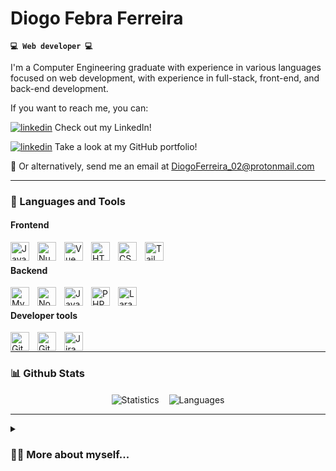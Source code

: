 # Diogo Febra Ferreira

**`💻 Web developer 💻`**

I'm a Computer Engineering graduate with experience in various languages focused on web development, with experience in full-stack, front-end, and back-end development.


If you want to reach me, you can:

<a href="https://linkedin.com/in/diogo-febra-ferreira" target="_blank"><img src="https://img.shields.io/badge/Linkedin-0A66C2?style=for-the-badge&logo=linkedin&logoColor=white" alt="linkedin" /></a> Check out my LinkedIn!

<a href="https://github.com/diogo-febra-ferreira" target="_blank"><img src="https://img.shields.io/badge/Github-181717?style=for-the-badge&logo=github&logoColor=white" alt="linkedin" /></a> Take a look at my GitHub portfolio!

📧 Or alternatively, send me an email at [DiogoFerreira_02@protonmail.com](mailto:DiogoFerreira_02@protonmail.com)


---

### 🧰 Languages and Tools

#### Frontend
<img  align="left"  alt="JavaScript"  width="30px"  style="padding-right:10px;"  src="https://cdn.jsdelivr.net/gh/devicons/devicon/icons/javascript/javascript-plain.svg"  />

<img  align="left"  alt="Nuxt"  width="30px"  style="padding-right:10px;"  src="https://cdn.jsdelivr.net/gh/devicons/devicon/icons/nuxtjs/nuxtjs-original.svg"  />

<img  align="left"  alt="Vue"  width="30px"  style="padding-right:10px;"  src="https://cdn.jsdelivr.net/gh/devicons/devicon/icons/vuejs/vuejs-original.svg"  />

<img  align="left"  alt="HTML"  width="30px"  style="padding-right:10px;"  src="https://cdn.jsdelivr.net/gh/devicons/devicon/icons/html5/html5-plain.svg"  />

<img  align="left"  alt="CSS"  width="30px"  style="padding-right:10px;"  src="https://cdn.jsdelivr.net/gh/devicons/devicon/icons/css3/css3-plain.svg"  />

<img  align="left"  alt="Tailwind"  width="30px"  style="padding-right:10px;"  src="https://cdn.jsdelivr.net/gh/devicons/devicon/icons/tailwindcss/tailwindcss-plain.svg"  />

<br  />

#### Backend

<img  align="left"  alt="MySQL"  width="30px"  style="padding-right:10px;"  src="https://cdn.jsdelivr.net/gh/devicons/devicon/icons/mysql/mysql-original-wordmark.svg"  />

<img  align="left"  alt="NodeJS"  width="30px"  style="padding-right:10px;"  src="https://cdn.jsdelivr.net/gh/devicons/devicon/icons/nodejs/nodejs-original.svg"  />

<img  align="left"  alt="Java"  width="30px"  style="padding-right:10px;"  src="https://cdn.jsdelivr.net/gh/devicons/devicon/icons/java/java-original.svg"  />

<img  align="left"  alt="PHP"  width="30px"  style="padding-right:10px;"  src="https://cdn.jsdelivr.net/gh/devicons/devicon/icons/php/php-original.svg"  />

<img  align="left"  alt="Laravel"  width="30px"  style="padding-right:10px;"  src="https://cdn.jsdelivr.net/gh/devicons/devicon/icons/laravel/laravel-plain.svg"  />

<br  />

#### Developer tools

<img  align="left"  alt="Git"  width="30px"  style="padding-right:10px;"  src="https://cdn.jsdelivr.net/gh/devicons/devicon/icons/git/git-original.svg"  />

<img  align="left"  alt="GitHub"  width="30px"  style="padding-right:10px;"  src="https://cdn.jsdelivr.net/gh/devicons/devicon/icons/github/github-original.svg"  />

<img  align="left"  alt="Jira"  width="30px"  style="padding-right:10px;"  src="https://cdn.jsdelivr.net/gh/devicons/devicon/icons/jira/jira-original.svg"  />

<br  />

---

### 📊 Github Stats

<p align="center">
   <img align="center" src="https://github-readme-stats.vercel.app/api/top-langs/?username=diogo-febra-ferreira&theme=vision-friendly-dark" alt="Statistics" />
 &nbsp;&nbsp; 
  <img align="center" src="https://github-readme-stats.vercel.app/api?username=diogo-febra-ferreira&theme=vision-friendly-dark" alt="Languages" />
</p>

---

<details>

<summary><h3>🙋‍♂️ More about myself...</h3></summary>

Since I was young and growing up playing videogames, I was always interested in computers, so it was only natural for me to pursue this as my career. And ever since I started my degree in Computer Engineering at the Polytechnic Institute of Leiria (Portugal), I knew how much I truly enjoy programming, developing new ideas, and seeing them work and function, especially when they will be used by real people whom I can have a positive impact on.

Now that I have graduated, I want to mainly focus on Web development (fullstack, frontend, or backend), as that is the most fulfilling thing I have encountered during my coding journey, and I want to further expand my knowledge and experience in this field. I love developing applications and solving interesting problems with technology, so web development was a natural fit for this.

</details>
